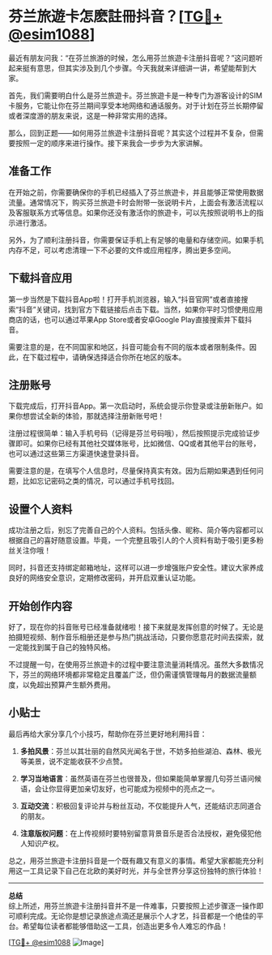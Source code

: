 # 芬兰旅遊卡怎麽註冊抖音？[[TG💪+ @esim1088](https://t.me/s/esim1088)]

最近有朋友问我：“在芬兰旅游的时候，怎么用芬兰旅遊卡注册抖音呢？”这问题听起来挺有意思，但其实涉及到几个步骤。今天我就来详细讲一讲，希望能帮到大家。

首先，我们需要明白什么是芬兰旅遊卡。芬兰旅遊卡是一种专门为游客设计的SIM卡服务，它能让你在芬兰期间享受本地网络和通话服务。对于计划在芬兰长期停留或者深度游的朋友来说，这是一种非常实用的选择。

那么，回到正题——如何用芬兰旅遊卡注册抖音呢？其实这个过程并不复杂，但需要按照一定的顺序来进行操作。接下来我会一步步为大家讲解。

## 准备工作

在开始之前，你需要确保你的手机已经插入了芬兰旅遊卡，并且能够正常使用数据流量。通常情况下，购买芬兰旅遊卡时会附带一张说明卡片，上面会有激活流程以及客服联系方式等信息。如果你还没有激活你的旅遊卡，可以先按照说明书上的指示进行激活。

另外，为了顺利注册抖音，你需要保证手机上有足够的电量和存储空间。如果手机内存不足，可以考虑清理一下不必要的文件或应用程序，腾出更多空间。

## 下载抖音应用

第一步当然是下载抖音App啦！打开手机浏览器，输入“抖音官网”或者直接搜索“抖音”关键词，找到官方下载链接后点击下载。当然，如果你平时习惯使用应用商店的话，也可以通过苹果App Store或者安卓Google Play直接搜索并下载抖音。

需要注意的是，在不同国家和地区，抖音可能会有不同的版本或者限制条件。因此，在下载过程中，请确保选择适合你所在地区的版本。

## 注册账号

下载完成后，打开抖音App。第一次启动时，系统会提示你登录或注册新账户。如果你想尝试全新的体验，那就选择注册新账号吧！

注册过程很简单：输入手机号码（记得是芬兰号码哦），然后按照提示完成验证步骤即可。如果你已经有其他社交媒体账号，比如微信、QQ或者其他平台的账号，也可以通过这些第三方渠道快速登录抖音。

需要注意的是，在填写个人信息时，尽量保持真实有效。因为后期如果遇到任何问题，比如忘记密码之类的情况，可以通过手机号找回。

## 设置个人资料

成功注册之后，别忘了完善自己的个人资料。包括头像、昵称、简介等内容都可以根据自己的喜好随意设置。毕竟，一个完整且吸引人的个人资料有助于吸引更多粉丝关注你哦！

同时，抖音还支持绑定邮箱地址，这样可以进一步增强账户安全性。建议大家养成良好的网络安全意识，定期修改密码，并开启双重认证功能。

## 开始创作内容

好了，现在你的抖音账号已经准备就绪啦！接下来就是发挥创意的时候了。无论是拍摄短视频、制作音乐相册还是参与热门挑战活动，只要你愿意花时间去探索，就一定能找到属于自己的独特风格。

不过提醒一句，在使用芬兰旅遊卡的过程中要注意流量消耗情况。虽然大多数情况下，芬兰的网络环境都非常稳定且覆盖广泛，但仍需谨慎管理每月的数据流量额度，以免超出预算产生额外费用。

## 小贴士

最后再给大家分享几个小技巧，帮助你在芬兰更好地利用抖音：

1. **多拍风景**：芬兰以其壮丽的自然风光闻名于世，不妨多拍些湖泊、森林、极光等美景，说不定能收获不少点赞。
   
2. **学习当地语言**：虽然英语在芬兰也很普及，但如果能简单掌握几句芬兰语问候语，会让你显得更加亲切友好，也可能成为视频中的亮点之一。

3. **互动交流**：积极回复评论并与粉丝互动，不仅能提升人气，还能结识志同道合的朋友。

4. **注意版权问题**：在上传视频时要特别留意背景音乐是否合法授权，避免侵犯他人知识产权。

总之，用芬兰旅遊卡注册抖音是一个既有趣又有意义的事情。希望大家都能充分利用这一工具记录下自己在北欧的美好时光，并与全世界分享这份独特的旅行体验！

---

**总结**  
综上所述，用芬兰旅遊卡注册抖音并不是一件难事，只要按照上述步骤逐一操作即可顺利完成。无论你是想记录旅途点滴还是展示个人才艺，抖音都是一个绝佳的平台。希望每位读者都能够借助这一工具，创造出更多令人难忘的作品！

[[TG💪+ @esim1088](https://t.me/s/esim1088) ![Image](https://i.postimg.cc/4NQfJmqS/Snipaste-2025-05-13-00-14-12.png)]